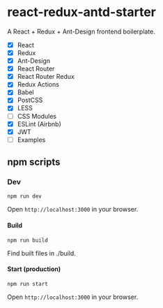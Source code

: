 # react-redux-antd-starter
A React + Redux + Ant-Design frontend boilerplate.

- [x] React
- [x] Redux
- [x] Ant-Design
- [x] React Router
- [x] React Router Redux
- [x] Redux Actions
- [x] Babel
- [x] PostCSS
- [x] LESS
- [ ] CSS Modules
- [x] ESLint (Airbnb)
- [x] JWT
- [ ] Examples

## npm scripts

### Dev
```
npm run dev
```
Open `http://localhost:3000` in your browser.

#### Build
```
npm run build
```
Find built files in ./build.

#### Start (production)
```
npm run start
```
Open `http://localhost:3000` in your browser.
